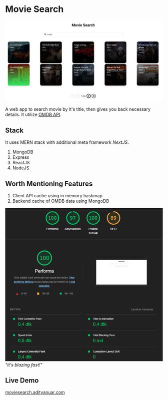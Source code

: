 # Movie Search

![Screenshot](https://raw.githubusercontent.com/adityanuar/movie_search/main/assets/movie_search.png)

A web app to search movie by it's title, then gives you back necessary details. It utilize
[OMDB API](http://omdbapi.com/).

## Stack

It uses MERN stack with additional meta framework _NextJS_.

1. MongoDB
2. Express
3. ReactJS
4. NodeJS

## Worth Mentioning Features

1. Client API cache using in memory hashmap
2. Backend cache of OMDB data using MongoDB

![it's blazing fast!](https://raw.githubusercontent.com/adityanuar/movie_search/main/assets/lighthouse.png)
_"it's blazing fast!"_

## Live Demo

[moviesearch.adityanuar.com](https://moviesearch.adityanuar.com)
